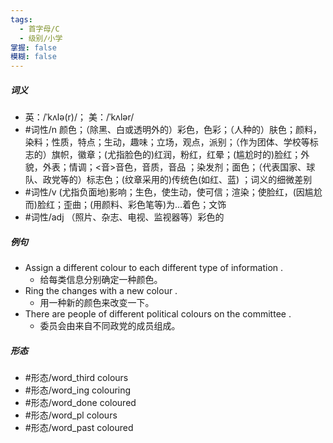 ```yaml
---
tags:
  - 首字母/C
  - 级别/小学
掌握: false
模糊: false
---
```

##### 词义
- 英：/ˈkʌlə(r)/； 美：/ˈkʌlər/
- #词性/n  颜色；（除黑、白或透明外的）彩色，色彩；（人种的）肤色；颜料，染料；性质，特点；生动，趣味；立场，观点，派别；（作为团体、学校等标志的）旗帜，徽章；(尤指脸色的)红润，粉红，红晕；(尴尬时的)脸红；外貌，外表；情调；<音>音色，音质，音品 ；染发剂；面色；（代表国家、球队、政党等的）标志色；(纹章采用的)传统色(如红、蓝) ；词义的细微差别 
- #词性/v  (尤指负面地)影响；生色，使生动，使可信；渲染；使脸红，(因尴尬而)脸红；歪曲；(用颜料、彩色笔等)为…着色；文饰
- #词性/adj  （照片、杂志、电视、监视器等）彩色的
##### 例句
- Assign a different colour to each different type of information .
	- 给每类信息分别确定一种颜色。
- Ring the changes with a new colour .
	- 用一种新的颜色来改变一下。
- There are people of different political colours on the committee .
	- 委员会由来自不同政党的成员组成。
##### 形态
- #形态/word_third colours
- #形态/word_ing colouring
- #形态/word_done coloured
- #形态/word_pl colours
- #形态/word_past coloured
